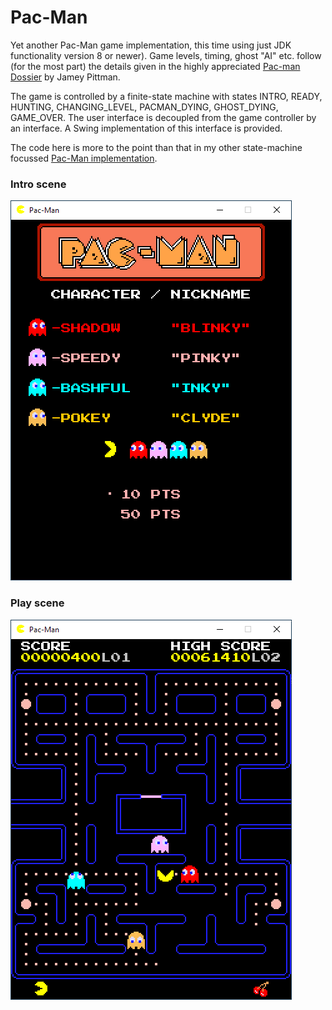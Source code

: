 # Pac-Man
Yet another Pac-Man game implementation, this time using just JDK functionality version 8 or newer). Game levels, timing, ghost "AI" etc. follow (for the most part) the details given in the highly appreciated [Pac-man Dossier](https://pacman.holenet.info) by Jamey Pittman.

The game is controlled by a finite-state machine with states INTRO, READY, HUNTING, CHANGING_LEVEL, PACMAN_DYING, GHOST_DYING, GAME_OVER. The user interface is decoupled from the game controller by an interface. A Swing implementation of this interface is provided.

The code here is more to the point than that in my other state-machine focussed [Pac-Man implementation](https://github.com/armin-reichert/pacman).

### Intro scene
<img src="PacManDataOriented/doc/intro.png">

### Play scene
<img src="PacManDataOriented/doc/playing.png">

